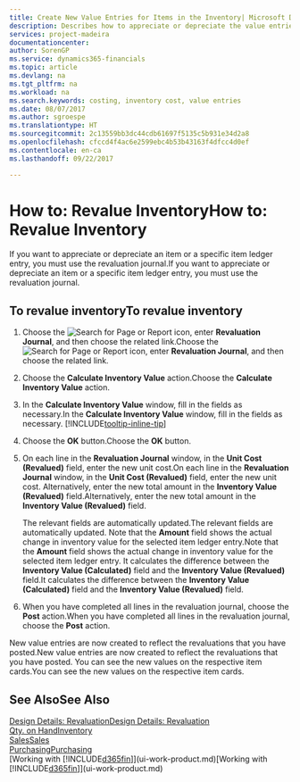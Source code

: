 ```yaml
---
title: Create New Value Entries for Items in the Inventory| Microsoft Docs
description: Describes how to appreciate or depreciate the value entries of one or more items in the inventory by posting their current, calculated value.
services: project-madeira
documentationcenter: 
author: SorenGP
ms.service: dynamics365-financials
ms.topic: article
ms.devlang: na
ms.tgt_pltfrm: na
ms.workload: na
ms.search.keywords: costing, inventory cost, value entries
ms.date: 08/07/2017
ms.author: sgroespe
ms.translationtype: HT
ms.sourcegitcommit: 2c13559bb3dc44cdb61697f5135c5b931e34d2a8
ms.openlocfilehash: cfccd4f4ac6e2599ebc4b53b43163f4dfcc4d0ef
ms.contentlocale: en-ca
ms.lasthandoff: 09/22/2017

---
```

# <a name="how-to-revalue-inventory"></a><span data-ttu-id="1ae92-103">How to: Revalue Inventory</span><span class="sxs-lookup"><span data-stu-id="1ae92-103">How to: Revalue Inventory</span></span>
<span data-ttu-id="1ae92-104">If you want to appreciate or depreciate an item or a specific item ledger entry, you must use the revaluation journal.</span><span class="sxs-lookup"><span data-stu-id="1ae92-104">If you want to appreciate or depreciate an item or a specific item ledger entry, you must use the revaluation journal.</span></span>

## <a name="to-revalue-inventory"></a><span data-ttu-id="1ae92-105">To revalue inventory</span><span class="sxs-lookup"><span data-stu-id="1ae92-105">To revalue inventory</span></span>
1. <span data-ttu-id="1ae92-106">Choose the ![Search for Page or Report](media/ui-search/search_small.png "Search for Page or Report icon") icon, enter **Revaluation Journal**, and then choose the related link.</span><span class="sxs-lookup"><span data-stu-id="1ae92-106">Choose the ![Search for Page or Report](media/ui-search/search_small.png "Search for Page or Report icon") icon, enter **Revaluation Journal**, and then choose the related link.</span></span>
2. <span data-ttu-id="1ae92-107">Choose the **Calculate Inventory Value** action.</span><span class="sxs-lookup"><span data-stu-id="1ae92-107">Choose the **Calculate Inventory Value** action.</span></span>
3. <span data-ttu-id="1ae92-108">In the **Calculate Inventory Value** window, fill in the fields as necessary.</span><span class="sxs-lookup"><span data-stu-id="1ae92-108">In the **Calculate Inventory Value** window, fill in the fields as necessary.</span></span> [!INCLUDE[tooltip-inline-tip](includes/tooltip-inline-tip_md.md)]
4. <span data-ttu-id="1ae92-109">Choose the **OK** button.</span><span class="sxs-lookup"><span data-stu-id="1ae92-109">Choose the **OK** button.</span></span>
5. <span data-ttu-id="1ae92-110">On each line in the **Revaluation Journal** window, in the **Unit Cost (Revalued)** field, enter the new unit cost.</span><span class="sxs-lookup"><span data-stu-id="1ae92-110">On each line in the **Revaluation Journal** window, in the **Unit Cost (Revalued)** field, enter the new unit cost.</span></span> <span data-ttu-id="1ae92-111">Alternatively, enter the new total amount in the **Inventory Value (Revalued)** field.</span><span class="sxs-lookup"><span data-stu-id="1ae92-111">Alternatively, enter the new total amount in the **Inventory Value (Revalued)** field.</span></span>

    <span data-ttu-id="1ae92-112">The relevant fields are automatically updated.</span><span class="sxs-lookup"><span data-stu-id="1ae92-112">The relevant fields are automatically updated.</span></span> <span data-ttu-id="1ae92-113">Note that the **Amount** field shows the actual change in inventory value for the selected item ledger entry.</span><span class="sxs-lookup"><span data-stu-id="1ae92-113">Note that the **Amount** field shows the actual change in inventory value for the selected item ledger entry.</span></span> <span data-ttu-id="1ae92-114">It calculates the difference between the **Inventory Value (Calculated)** field and the **Inventory Value (Revalued)** field.</span><span class="sxs-lookup"><span data-stu-id="1ae92-114">It calculates the difference between the **Inventory Value (Calculated)** field and the **Inventory Value (Revalued)** field.</span></span>
6. <span data-ttu-id="1ae92-115">When you have completed all lines in the revaluation journal, choose the **Post** action.</span><span class="sxs-lookup"><span data-stu-id="1ae92-115">When you have completed all lines in the revaluation journal, choose the **Post** action.</span></span>

<span data-ttu-id="1ae92-116">New value entries are now created to reflect the revaluations that you have posted.</span><span class="sxs-lookup"><span data-stu-id="1ae92-116">New value entries are now created to reflect the revaluations that you have posted.</span></span> <span data-ttu-id="1ae92-117">You can see the new values on the respective item cards.</span><span class="sxs-lookup"><span data-stu-id="1ae92-117">You can see the new values on the respective item cards.</span></span>

## <a name="see-also"></a><span data-ttu-id="1ae92-118">See Also</span><span class="sxs-lookup"><span data-stu-id="1ae92-118">See Also</span></span>
[<span data-ttu-id="1ae92-119">Design Details: Revaluation</span><span class="sxs-lookup"><span data-stu-id="1ae92-119">Design Details: Revaluation</span></span>](design-details-revaluation.md)  
[<span data-ttu-id="1ae92-120">Qty. on Hand</span><span class="sxs-lookup"><span data-stu-id="1ae92-120">Inventory</span></span>](inventory-manage-inventory.md)  
[<span data-ttu-id="1ae92-121">Sales</span><span class="sxs-lookup"><span data-stu-id="1ae92-121">Sales</span></span>](sales-manage-sales.md)  
[<span data-ttu-id="1ae92-122">Purchasing</span><span class="sxs-lookup"><span data-stu-id="1ae92-122">Purchasing</span></span>](purchasing-manage-purchasing.md)  
<span data-ttu-id="1ae92-123">[Working with [!INCLUDE[d365fin](includes/d365fin_md.md)]](ui-work-product.md)</span><span class="sxs-lookup"><span data-stu-id="1ae92-123">[Working with [!INCLUDE[d365fin](includes/d365fin_md.md)]](ui-work-product.md)</span></span>

